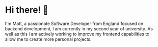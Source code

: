 # Hi there! 👋

I'm Matt, a passionate Software Developer from England focused on backend development, I am currently in my second year of university. As well as this I am actively working to improve my frontend capabilities to allow me to create more personal projects.
